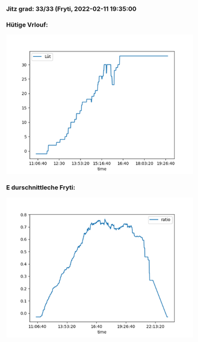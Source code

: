 ### Jitz grad: 33/33 (Fryti, 2022-02-11 19:35:00

### Hütige Vrlouf:
![Graph](Today.png)

### E durschnittleche Fryti:
![Graph](Fryti.png)